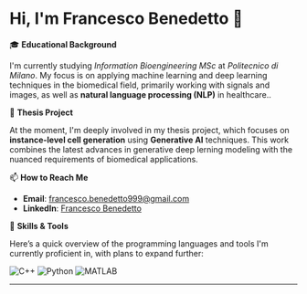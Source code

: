 # Hi, I'm Francesco Benedetto 👋

🎓 **Educational Background**

I'm currently studying *Information Bioengineering MSc* at *Politecnico di Milano*. My focus is on applying machine learning and deep learning techniques in the biomedical field, primarily working with signals and images, as well as **natural language processing (NLP)** in healthcare..

🧪 **Thesis Project**  

At the moment, I'm deeply involved in my thesis project, which focuses on **instance-level cell generation** using **Generative AI** techniques. This work combines the latest advances in generative deep lerning modeling with the nuanced requirements of biomedical applications.

📫 **How to Reach Me**  
- **Email**: [francesco.benedetto999@gmail.com](mailto:francesco.benedetto999@gmail.com)
- **LinkedIn**: [Francesco Benedetto](https://www.linkedin.com/in/francesco-benedetto-b3205529a/)

💼 **Skills & Tools**

Here’s a quick overview of the programming languages and tools I'm currently proficient in, with plans to expand further:

![C++](https://img.shields.io/badge/-C++-00599C?style=for-the-badge&logo=c%2B%2B&logoColor=white)
![Python](https://img.shields.io/badge/-Python-3776AB?style=for-the-badge&logo=python&logoColor=white)
![MATLAB](https://img.shields.io/badge/-MATLAB-0076A8?style=for-the-badge&logo=mathworks&logoColor=white)

---



<!---
FrancescoBenedetto99/FrancescoBenedetto99 is a ✨ special ✨ repository because its `README.md` (this file) appears on your GitHub profile.
You can click the Preview link to take a look at your changes.
--->
